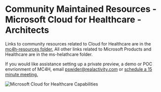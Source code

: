 # Community Maintained Resources - Microsoft Cloud for Healthcare - Architects

Links to community resources related to Cloud for Healthcare are in the [mc4h-resources folder.](https://github.com/pswider/Microsoft-Cloud-for-Healthcare-Architect-Resources/blob/main/mc4h-resources/IC-001-lab-and-course-notes.md)
All other links related to Microsoft Products and Healthcare are in the ms-helathcare folder.

If you would like assistance setting up a private preview, a demo or POC envrionment of MC4H, email pswider@realactivity.com or [schedule a 15 minute meeting.](https://calendly.com/paulswider)

![Microsoft Cloud for Healthcare Capabilities](https://github.com/pswider/mc4h/blob/main/mc4h-resources/2022-10-30_5-12-15.jpg)
